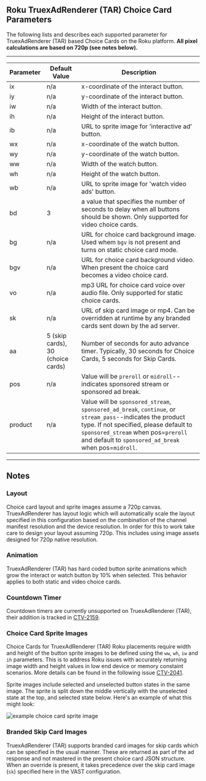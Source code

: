 ## Roku TruexAdRenderer (TAR) Choice Card Parameters

The following lists and describes each supported parameter for TruexAdRenderer (TAR) based Choice Cards on the Roku platform.  **All pixel calculations are based on 720p (see notes below).**

---

| Parameter | Default Value | Description |
| ------------- | ------------- | ------------- |
| ix | n/a | x-coordinate of the interact button. |
| iy | n/a | y-coordinate of the interact button. |
| iw | n/a | Width of the interact button. |
| ih | n/a | Height of the interact button. |
| ib | n/a | URL to sprite image for 'interactive ad' button. |
| wx | n/a | x-coordinate of the watch button. |
| wy | n/a | y-coordinate of the watch button. |
| ww | n/a | Width of the watch button. |
| wh | n/a | Height of the watch button. |
| wb | n/a | URL to sprite image for 'watch video ads' button. |
| bd | 3 | a value that specifies the number of seconds to delay when all buttons should be shown.  Only supported for video choice cards. |
| bg | n/a | URL for choice card background image. Used whem `bgv` is not present and turns on static choice card mode. |
| bgv | n/a | URL for choice card background video. When present the choice card becomes a video choice card. |
| vo | n/a | mp3 URL for choice card voice over audio file. Only supported for static choice cards. |
| sk | n/a | URL of skip card image or mp4. Can be overridden at runtime by any branded cards sent down by the ad server. |
| aa | 5 (skip cards), 30 (choice cards) | Number of seconds for auto advance timer. Typically, 30 seconds for Choice Cards, 5 seconds for Skip Cards. |
| pos | n/a | Value will be `preroll` or `midroll`--indicates sponsored stream or sponsored ad break. |
| product | n/a | Value will be `sponsored_stream`, `sponsored_ad_break`, `continue`, or `stream_pass`--indicates the product type.  If not specified, please default to `sponsored_stream` when pos=`preroll` and default to `sponsored_ad_break` when pos=`midroll`. |

---

## Notes

### Layout

Choice card layout and sprite images assume a 720p canvas. TruexAdRenderer has layout logic which will automatically scale the layout specified in this configuration based on the combination of the channel manifest resolution and the device resolution. In order for this to work take care to design your layout assuming 720p. This includes using image assets designed for 720p native resolution.

### Animation

TruexAdRenderer (TAR) has hard coded button sprite animations which grow the interact or watch button by 10% when selected. This behavior applies to both static and video choice cards.

### Countdown Timer

Countdown timers are currently unsupported on TruexAdRenderer (TAR), their addition is tracked in [CTV-2159](https://truextech.atlassian.net/browse/CTV-2159).

### Choice Card Sprite Images

Choice Cards for TruexAdRenderer (TAR) Roku placements require width and height of the button sprite images to be defined using the `ww`, `wh`, `iw` and `ih` parameters. This is to address Roku issues with accurately returning image width and height values in low end device or memory constaint scenarios. More details can be found in the following issue [CTV-2041](https://truextech.atlassian.net/browse/CTV-2041).

Sprite images include selected and unselected button states in the same image. The sprite is split down the middle vertically with the unselected state at the top, and selected state below. Here's an example of what this might look:

![example choice card sprite image](http://ctv.truex.com/docs/example_choice_card_sprite.png)

### Branded Skip Card Images

TruexAdRenderer (TAR) supports branded card images for skip cards which can be specified in the usual manner. These are returned as part of the ad response and not mastered in the present choice card JSON structure. When an override is present, it takes precedence over the skip card image (`sk`) specified here in the VAST configuration.
